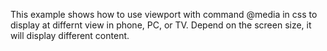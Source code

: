 This example shows how to use viewport with command @media in css to display at differnt view in phone, PC, or TV.
Depend on the screen size, it will display different content.
